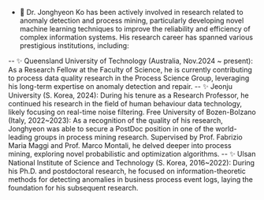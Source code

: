
- 👀 Dr. Jonghyeon Ko has been actively involved in research related to anomaly detection and process mining, particularly developing novel machine learning techniques to improve the reliability and efficiency of complex information systems. His research career has spanned various prestigious institutions, including:

-- ✨ Queensland University of Technology (Australia, Nov.2024 ~ present): As a Research Fellow at the Faculty of Science, he is currently contributing to process data quality research in the Process Science Group, leveraging his long-term expertise on anomaly detection and repair.
-- ✨ Jeonju University (S. Korea, 2024): During his tenure as a Research Professor, he continued his research in the field of human behaviour data technology, likely focusing on real-time noise filtering.
Free University of Bozen-Bolzano (Italy, 2022~2023): As a recognition of the quality of his research, Jonghyeon was able to secure a PostDoc position in one of the world-leading groups in process mining research. Supervised by Prof. Fabrizio Maria Maggi and Prof. Marco Montali, he delved deeper into process mining, exploring novel probabilistic and optimization algorithms.
-- ✨ Ulsan National Institute of Science and Technology (S. Korea, 2016~2022): During his Ph.D. and postdoctoral research, he focused on information-theoretic methods for detecting anomalies in business process event logs, laying the foundation for his subsequent research. 
